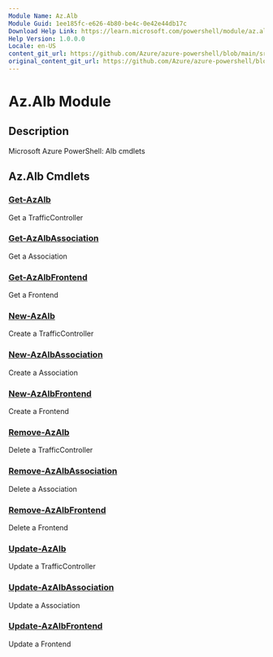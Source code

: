 ```yaml
---
Module Name: Az.Alb
Module Guid: 1ee185fc-e626-4b80-be4c-0e42e44db17c
Download Help Link: https://learn.microsoft.com/powershell/module/az.alb
Help Version: 1.0.0.0
Locale: en-US
content_git_url: https://github.com/Azure/azure-powershell/blob/main/src/Alb/help/Az.Alb.md
original_content_git_url: https://github.com/Azure/azure-powershell/blob/main/src/Alb/help/Az.Alb.md
---
```


# Az.Alb Module
## Description
Microsoft Azure PowerShell: Alb cmdlets

## Az.Alb Cmdlets
### [Get-AzAlb](Get-AzAlb.md)
Get a TrafficController

### [Get-AzAlbAssociation](Get-AzAlbAssociation.md)
Get a Association

### [Get-AzAlbFrontend](Get-AzAlbFrontend.md)
Get a Frontend

### [New-AzAlb](New-AzAlb.md)
Create a TrafficController

### [New-AzAlbAssociation](New-AzAlbAssociation.md)
Create a Association

### [New-AzAlbFrontend](New-AzAlbFrontend.md)
Create a Frontend

### [Remove-AzAlb](Remove-AzAlb.md)
Delete a TrafficController

### [Remove-AzAlbAssociation](Remove-AzAlbAssociation.md)
Delete a Association

### [Remove-AzAlbFrontend](Remove-AzAlbFrontend.md)
Delete a Frontend

### [Update-AzAlb](Update-AzAlb.md)
Update a TrafficController

### [Update-AzAlbAssociation](Update-AzAlbAssociation.md)
Update a Association

### [Update-AzAlbFrontend](Update-AzAlbFrontend.md)
Update a Frontend

